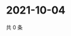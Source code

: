# 2021-10-04

共 0 条

<!-- BEGIN WEIBO -->
<!-- 最后更新时间 Mon Oct 04 2021 15:14:14 GMT+0800 (China Standard Time) -->

<!-- END WEIBO -->
